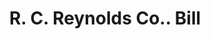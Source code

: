 ---
doi: 10.7916/D8S76TCQ
date_other: '1910'
date_other_textual: 1910-1919
form: printed ephemera
genre:
- Invoices
name:
- R. C. Reynolds Co.
object_in_context_url: https://biggert.cul.columbia.edu/items/view/ave_biggert_00837
subject_hierarchical_geographic:
- Albany, New York, United States
subject_name:
- R. C. Reynolds Co.
title: R. C. Reynolds Co.. Bill
sort_title: R. C. Reynolds Co.. Bill
call_number: ave_biggert_00837
coordinates:
- 42.652499999999996,-73.75722222222223
pid: ave_biggert_00837
identifiers: ave_biggert_00837
thumbnail: https://derivativo-3.library.columbia.edu/iiif/2/ldpd:345789/full/!256,256/0/native.jpg
permalink: "/biggert/ave_biggert_00837/"
layout: iiif-image-page
---